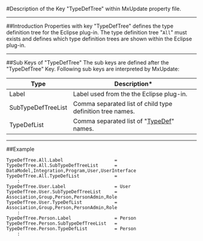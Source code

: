 <!--
 *
 *  This file is part of MxUpdate <http://www.mxupdate.org>.
 *
 *  MxUpdate is a deployment tool for a PLM platform to handle
 *  administration objects as single update files (configuration item).
 *
 *  Copyright (C) 2008-2016 The MxUpdate Team
 *
 *  The Manual of MxUpdate is licensed under a CC BY-NC-SA 4.0 license
 *  (Creative Commons Attribution-NonCommercial-ShareAlike 4.0 
 *  International 4.0 license).
 *
 *  You should have received a copy of the license along with this
 *  work. If not, see <http://creativecommons.org/licenses/by-nc-sa/4.0/>.
 *
-->

#Description of the Key "TypeDefTree" within MxUpdate property file.

----
##Introduction
Properties with key "TypeDefTree" defines the type definition tree for the Eclipse plug-in. The type definition tree "`All`" must exists and defines which type definition trees are shown within the Eclipse plug-in.

----
##Sub Keys of "TypeDefTree"
The sub keys are defined after the "TypeDefTree" Key. Following sub keys are
interpreted by MxUpdate:

Type               | Description*
-------------------|--------------
Label              | Label used from the the Eclipse plug-in.
SubTypeDefTreeList | Comma separated list of child type definition tree names.
TypeDefList        | Comma separated list of "[TypeDef](UpdatePropertyFileFormat_TypeDef.md)" names.

----
##Example
```
TypeDefTree.All.Label                   =
TypeDefTree.All.SubTypeDefTreeList      = DataModel,Integration,Program,User,UserInterface
TypeDefTree.All.TypeDefList             =
    :
TypeDefTree.User.Label                  = User
TypeDefTree.User.SubTypeDefTreeList     = Association,Group,Person,PersonAdmin,Role
TypeDefTree.User.TypeDefList            = Association,Group,Person,PersonAdmin,Role
    :
TypeDefTree.Person.Label                = Person
TypeDefTree.Person.SubTypeDefTreeList   =
TypeDefTree.Person.TypeDefList          = Person
    :
```